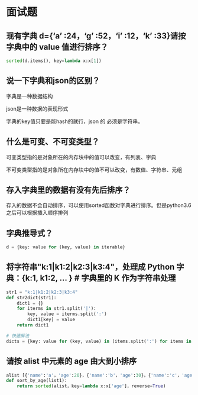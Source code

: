 # 面试题

## 现有字典 d={‘a’ :24，‘g’ :52，‘i’ :12，‘k’ :33}请按字典中的 value 值进行排序？

```python
sorted(d.items(), key=lambda x:x[1])
```

## 说一下字典和json的区别？

字典是一种数据结构

json是一种数据的表现形式

字典的key值只要是能hash的就行，json 的 必须是字符串。

## 什么是可变、不可变类型？

可变类型指的是对象所在的内存块中的值可以改变，有列表、字典

不可变类型指的是对象所在内存块中的值不可以改变，有数值、字符串、元组

## 存入字典里的数据有没有先后排序？

存入的数据不会自动排序，可以使用sorted函数对字典进行排序。但是python3.6之后可以根据插入顺序排列

## 字典推导式？

```python
d = {key: value for (key, value) in iterable}
```

## 将字符串"k:1\|k1:2\|k2:3\|k3:4"，处理成 Python 字典：{k:1, k1:2, ... } \# 字典里的 K 作为字符串处理

```python
str1 = "k:1|k1:2|k2:3|k3:4"
def str2dict(str1):
    dict1 = {}
    for iterms in str1.split('|'):
        key, value = iterms.split(':')
        dict1[key] = value
    return dict1

# 快速解法
dicts = {key: value for (key, value) in (items.split(':') for items in str1.split('|'))}
```

## 请按 alist 中元素的 age 由大到小排序

```python
alist [{'name':'a'，'age':20}，{'name':'b'，'age':30}，{'name':'c'，'age':25}]
def sort_by_age(list1):
    return sorted(alist，key=lambda x:x['age']，reverse=True)
```

